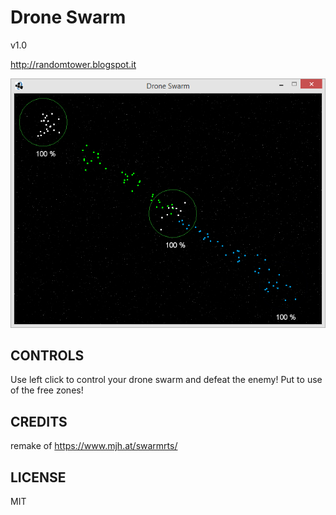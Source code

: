 # Drone Swarm

v1.0

http://randomtower.blogspot.it

![Drone Swarm](img/0.5-2.png)

## CONTROLS

Use left click to control your drone swarm and defeat the enemy! 
Put to use of the free zones!


## CREDITS

remake of https://www.mjh.at/swarmrts/

## LICENSE

MIT
